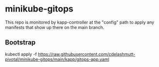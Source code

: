 # minikube-gitops

This repo is monitored by kapp-controller at the "config" path to apply any manifests that show up there on the main branch.

## Bootstrap
kubectl apply -f https://raw.githubusercontent.com/cdelashmutt-pivotal/minikube-gitops/main/kapp/gitops-app.yaml